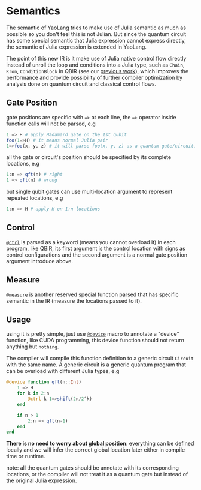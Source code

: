 # Semantics

The semantic of YaoLang tries to make use of Julia semantic as much as possible so you don't feel this
is not Julian. But since the quantum circuit has some
special semantic that Julia expression cannot express
directly, the semantic of Julia expression is extended in YaoLang.

The point of this new IR is it make use of Julia native
control flow directly instead of unroll the loop and conditions into a Julia type, such as `Chain`, `Kron`,
`ConditionBlock` in QBIR (see our [previous work](https://arxiv.org/abs/1912.10877)), which improves the performance and provide possibility of further compiler
optimization by analysis done on quantum circuit and classical control flows.

## Gate Position
gate positions are specific with `=>` at each line,
the `=>` operator inside function calls will not be
parsed, e.g


```jl
1 => H # apply Hadamard gate on the 1st qubit
foo(1=>H) # it means normal Julia pair
1=>foo(x, y, z) # it will parse foo(x, y, z) as a quantum gate/circuit, but will error later if type inference finds they are not.
```

all the gate or circuit's position should be specified by its complete locations, e.g

```jl
1:n => qft(n) # right
1 => qft(n) # wrong
```

but single qubit gates can use multi-location argument
to represent repeated locations, e.g

```jl
1:n => H # apply H on 1:n locations
```

## Control

[`@ctrl`](@ref) is parsed as a keyword (means you cannot overload it) in each program, like QBIR, its first argument is the control
location with signs as control configurations and the second argument is a normal gate position argument introduce above.

## Measure

[`@measure`](@ref) is another reserved special function parsed that has specific semantic in the IR (measure the locations passed to it).

## Usage

using it is pretty simple, just use [`@device`](@ref) macro to annotate a "device" function, like CUDA programming, this device function should not return anything but `nothing`.

The compiler will compile this function definition to
a generic circuit `Circuit` with the same name. A generic circuit is a generic quantum program that can
be overload with different Julia types, e.g

```jl
@device function qft(n::Int)
    1 => H
    for k in 2:n
        @ctrl k 1=>shift(2π/2^k)
    end

    if n > 1
        2:n => qft(n-1)
    end
end
```

**There is no need to worry about global position**: everything can be defined locally and we will infer the correct global location
later either in compile time or runtime.

note: all the quantum gates should be annotate with its corresponding locations, or the compiler will not
treat it as a quantum gate but instead of the original Julia expression.
